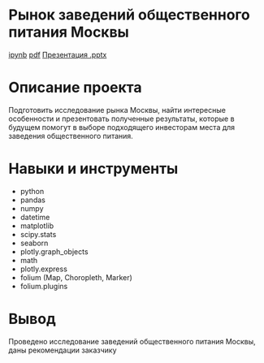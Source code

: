 # Рынок заведений общественного питания Москвы #
[ipynb](https://github.com/zagirovaaa/Portfolio/blob/main/Выбор%20места%20для%20общепита/cafe_Moscow.ipynb)
[pdf](https://github.com/zagirovaaa/Portfolio/blob/main/Выбор%20места%20для%20общепита/cafe_Moscow.pdf)
[Презентация .pptx](https://disk.yandex.ru/i/Y0-ZfdNfXzo1-w)

# Описание проекта #
Подготовить исследование рынка Москвы, найти интересные особенности и презентовать полученные результаты, которые в будущем помогут в выборе подходящего инвесторам места для заведения общественного питания.

# Навыки и инструменты #
- python
- pandas
- numpy
- datetime
- matplotlib
- scipy.stats
- seaborn
- plotly.graph_objects
- math
- plotly.express
- folium (Map, Choropleth, Marker)
- folium.plugins

# Вывод #
Проведено исследование заведений общественного питания Москвы, даны рекомендации заказчику

